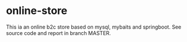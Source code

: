 # online-store
This ia an online b2c store based on mysql, mybaits and springboot. See source code and report in branch MASTER.
